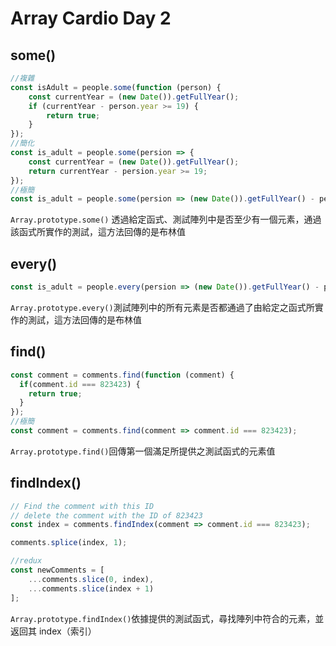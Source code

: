 # Array Cardio Day 2

## some()

```jsx
//複雜
const isAdult = people.some(function (person) {
	const currentYear = (new Date()).getFullYear();
	if (currentYear - person.year >= 19) {
	    return true;
	}
});
//簡化
const is_adult = people.some(persion => {
	const currentYear = (new Date()).getFullYear();
	return currentYear - persion.year >= 19;
});
//極簡   
const is_adult = people.some(persion => (new Date()).getFullYear() - persion.year >= 19);
```

`Array.prototype.some()` 透過給定函式、測試陣列中是否至少有一個元素，通過該函式所實作的測試，這方法回傳的是布林值

## every()

```jsx
const is_adult = people.every(persion => (new Date()).getFullYear() - persion.year >= 19);
```

`Array.prototype.every()`測試陣列中的所有元素是否都通過了由給定之函式所實作的測試，這方法回傳的是布林值

## find()

```jsx
const comment = comments.find(function (comment) {
  if(comment.id === 823423) {
    return true;
  }
});
//極簡
const comment = comments.find(comment => comment.id === 823423);
```

`Array.prototype.find()`回傳第一個滿足所提供之測試函式的元素值

## findIndex()

```jsx
// Find the comment with this ID
// delete the comment with the ID of 823423
const index = comments.findIndex(comment => comment.id === 823423);

comments.splice(index, 1);

//redux
const newComments = [
    ...comments.slice(0, index),
    ...comments.slice(index + 1)
];
```

`Array.prototype.findIndex()`依據提供的測試函式，尋找陣列中符合的元素，並返回其 index（索引）